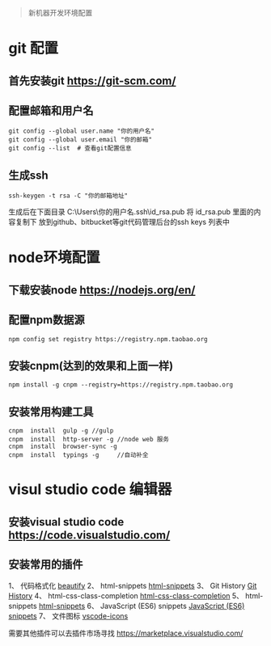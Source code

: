 > 新机器开发环境配置


# git 配置

## 首先安装git https://git-scm.com/

## 配置邮箱和用户名

```
git config --global user.name "你的用户名"
git config --global user.email "你的邮箱"
git config --list  # 查看git配置信息

```

## 生成ssh

```
ssh-keygen -t rsa -C "你的邮箱地址"

```
生成后在下面目录
C:\Users\你的用户名\.ssh\id_rsa.pub
将 id_rsa.pub 里面的内容复制下 放到github、bitbucket等git代码管理后台的ssh keys 列表中

# node环境配置

## 下载安装node https://nodejs.org/en/

## 配置npm数据源

```
npm config set registry https://registry.npm.taobao.org 

```

## 安装cnpm(达到的效果和上面一样)

```
npm install -g cnpm --registry=https://registry.npm.taobao.org

```

## 安装常用构建工具

```
cnpm  install  gulp -g //gulp
cnpm  install  http-server -g //node web 服务
cnpm  install  browser-sync -g  
cnpm  install  typings -g     //自动补全

```

# visul studio code 编辑器

##  安装visual studio  code https://code.visualstudio.com/

## 安装常用的插件

1、 代码格式化 [beautify](https://marketplace.visualstudio.com/items?itemName=HookyQR.beautify)
2、 html-snippets [html-snippets](https://marketplace.visualstudio.com/items?itemName=abusaidm.html-snippets)
3、 Git History [ Git History](https://marketplace.visualstudio.com/items?itemName=donjayamanne.githistory)
4、 html-css-class-completion [ html-css-class-completion](https://marketplace.visualstudio.com/items?itemName=Zignd.html-css-class-completion)
5、 html-snippets [html-snippets](https://marketplace.visualstudio.com/items?itemName=abusaidm.html-snippets)
6、 JavaScript (ES6) snippets [JavaScript (ES6) snippets](https://marketplace.visualstudio.com/items?itemName=abusaidm.html-snippets)
7、 文件图标 [vscode-icons](https://marketplace.visualstudio.com/items?itemName=robertohuertasm.vscode-icons)

需要其他插件可以去插件市场寻找 https://marketplace.visualstudio.com/